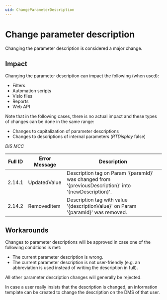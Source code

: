 ```yaml
---
uid: ChangeParameterDescription
---
```


# Change parameter description

Changing the parameter description is considered a major change.

## Impact

Changing the parameter description can impact the following (when used):

- Filters
- Automation scripts
- Visio files
- Reports
- Web API

Note that in the following cases, there is no actual impact and these types of changes can be done in the same range:

- Changes to capitalization of parameter descriptions
- Changes to descriptions of internal parameters (*RTDisplay* false)

*DIS MCC*

| Full ID | Error Message | Description                                                                                            |
|---------|---------------|--------------------------------------------------------------------------------------------------------|
| 2.14.1  | UpdatedValue  | Description tag on Param '{paramId}' was changed from '{previousDescription}' into '{newDescription}'. |
| 2.14.2  | RemovedItem   | Description tag with value '{descriptionValue}' on Param '{paramId}' was removed.                      |

## Workarounds

Changes to parameter descriptions will be approved in case one of the following conditions is met:

- The current parameter description is wrong.
- The current parameter description is not user-friendly (e.g. an abbreviation is used instead of writing the description in full).

All other parameter description changes will generally be rejected.

In case a user really insists that the description is changed, an information template can be created to change the description on the DMS of that user.

